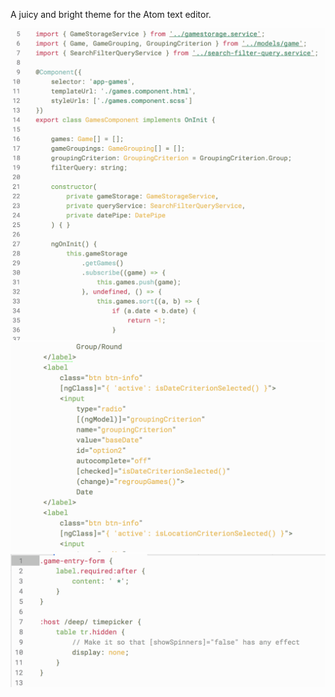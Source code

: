 A juicy and bright theme for the Atom text editor.

![Typescript code](images/lemon-juice.png?raw=true)
![HTML code](images/lemon-juice-html.png?raw=true)
![CSS code](images/lemon-juice-css.png?raw=true)